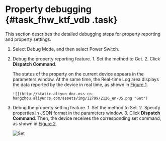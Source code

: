 # Property debugging {#task_fhw_ktf_vdb .task}

This section describes the detailed debugging steps for property reporting and property settings.

1.   Select Debug Mode, and then select Power Switch. 
2.   Debug the property reporting feature. 
    1.   Set the method to Get. 
    2.   Click **Dispatch Command**. 

        The status of the property on the current device appears in the parameters window. At the same time, the Real-time Log area displays the data reported by the device in real time, as shown in [Figure 1](#fig_nqb_rdj_vdb).

         ![](http://static-aliyun-doc.oss-cn-hangzhou.aliyuncs.com/assets/img/12799/2126_en-US.png "Get") 

3.   Debug the property setting feature. 
    1.   Set the method to Set. 
    2.   Specify properties in JSON format in the parameters window. 
    3.   Click **Dispatch Command**. Then, the device receives the corresponding set command, as shown in [Figure 2](#fig_cbn_rdj_vdb). 

        ![](http://static-aliyun-doc.oss-cn-hangzhou.aliyuncs.com/assets/img/12799/2127_en-US.png "Set")


